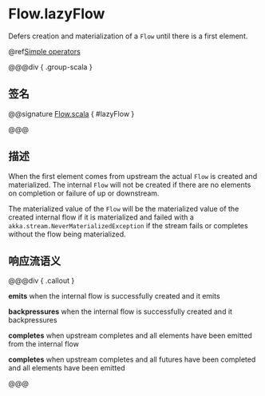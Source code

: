 # Flow.lazyFlow

Defers creation and materialization of a `Flow` until there is a first element.

@ref[Simple operators](../index.md#simple-operators)

@@@div { .group-scala }

## 签名

@@signature [Flow.scala](/akka-stream/src/main/scala/akka/stream/scaladsl/Flow.scala) { #lazyFlow }

@@@

## 描述

When the first element comes from upstream the actual `Flow` is created and materialized.
The internal `Flow` will not be created if there are no elements on completion or failure of up or downstream.

The materialized value of the `Flow` will be the materialized value of the created internal flow if it is materialized
and failed with a `akka.stream.NeverMaterializedException` if the stream fails or completes without the flow being materialized.

## 响应流语义

@@@div { .callout }

**emits** when the internal flow is successfully created and it emits

**backpressures** when the internal flow is successfully created and it backpressures

**completes** when upstream completes and all elements have been emitted from the internal flow

**completes** when upstream completes and all futures have been completed and all elements have been emitted

@@@

